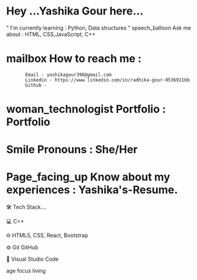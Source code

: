 # Hey ...Yashika Gour here...
" I'm currently learning : Python, Data structures "
 speech_balloon Ask me about : HTML, CSS,JavaScript, C++
# mailbox How to reach me : 
           Email - yashikagour396@gmail.com
           Linkedin - https://www.linkedin.com/in/radhika-gour-0536911bb
           Github -  
# woman_technologist Portfolio : Portfolio
# Smile Pronouns : She/Her
# Page_facing_up Know about my experiences : Yashika's-Resume.


🛠  Tech Stack....

💻   C++

🌐   HTML5, CSS, React, Bootstrap

⚙️   Git GitHub

🔧   Visual Studio Code

age focus living
